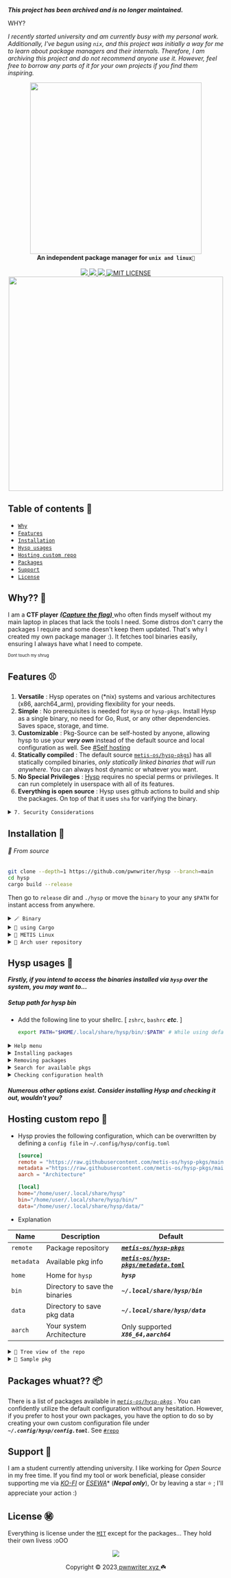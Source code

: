 _**This project has been archived and is no longer maintained.**_

WHY? 

_I recently started university and am currently busy with my personal work.
Additionally, I've begun using `nix`, and this project was initially a way for me to learn about package managers and their internals. Therefore, I am archiving this project and do not recommend anyone use it. However, feel free to borrow any parts of it for your own projects if you find them inspiring._


<p align="center">
    <a href="https://youtu.be/IOOzoeC-ZRQ?si=118OtD9c8u1Tr7JF">
        <img src="https://raw.githubusercontent.com/pwnwriter/hysp/images/hysp-rounded.png" width="400"></a>
    <br>
    <b><strong>An independent package manager for <code>unix and linux🌷</code></strong></b>
    <br>
    <br>
    <a href="https://github.com/pwnwriter/hysp/releases">
        <img src="https://img.shields.io/github/v/release/pwnwriter/hysp?style=flat&labelColor=f38ba8&color=585b70&logo=GitHub&logoColor=white">
    </a>
    <a href="https://crates.io/crates/hysp/">
        <img src="https://img.shields.io/crates/v/hysp?style=flat&labelColor=b4befe&color=eba0ac&logo=Rust&logoColor=white">
    </a>
    <a href="https://github.com/pwnwriter/hysp/actions?query=workflow%3A%22Continuous+Deployment%22">
        <img src="https://img.shields.io/github/actions/workflow/status/pwnwriter/hysp/build-app.yml?style=flat&labelColor=eba0ac&color=74c7ec&label=check-hysp&logo=GitHub%20Actions&logoColor=white">
    </a>
  <a href="https://github.com/pwnwriter/hysp/blob/main/LICENSE"><img src="https://img.shields.io/badge/License-MIT-white.svg" alt="MIT LICENSE"></a>
  <br>
  <img src="https://raw.githubusercontent.com/catppuccin/catppuccin/main/assets/palette/macchiato.png" width="500" />
</p>

## Table of contents 📔

* [`Why`](#why)
* [`Features`](#features)
* [`Installation`](#installation)
* [`Hysp usages`](#usages)
* [`Hosting custom repo`](#repo)
* [`Packages`](#pkgs)
* [`Support`](#support)
* [`License`](#license)

<a name="why"></a>
 ## Why?? 🚩

I am a **CTF player** [***(Capture the flag)*** ](https://en.wikipedia.org/wiki/Capture_the_flag_(cybersecurity)) who often finds myself without my main laptop in places that lack the tools I need. Some distros don't carry the packages I require and some doesn't keep them updated. That's why I created my own package manager :). It fetches tool binaries easily, ensuring I always have what I need to compete.

<sup><sub>Dont touch my shrug</sub></sup>

<a name="features"></a>
 ## Features ⚾
1. **Versatile** : Hysp operates on (*nix) systems and various architectures (x86, aarch64_arm), providing flexibility for your needs.
2. **Simple** : No prerequisites is needed for `Hysp` or `hysp-pkgs`. Install Hysp as a single binary, no need for Go, Rust, or any other dependencies. Saves space, storage, and time.
3. **Customizable** : Pkg-Source can be self-hosted by anyone, allowing hysp to use your ***very own*** instead of the default source and local configuration as well. See [#Self hosting](https://github.com/pwnwriter/hysp#repo)
4. **Statically compiled** : The default source [`metis-os/hysp-pkgs`](https://github.com/metis-os/hysp-pkgs)) has all statically compiled binaries, _only statically linked binaries that will run anywhere_. You can always host dynamic or whatever you want.
5. **No Special Privileges** : [Hysp](https://github.com/pwnwriter/hysp) requires no special perms or privileges. It can run completely in userspace with all of its features.
6. **Everything is open source** : Hysp uses github actions to build and ship the packages. On top of that it uses `sha` for varifying the binary.
  
<details> <summary><code>7. Security Considerations</code></summary>
  &nbsp;

It is never a good idea to install random binaries from random sources. 

Check these `HackerNews Discussions`
> - [A cautionary tale from the decline of SourceForge](https://news.ycombinator.com/item?id=31110206)
> - [Downloading PuTTY Safely Is Nearly Impossible (2014)](https://news.ycombinator.com/item?id=9577861)


> ```bash
> !# PKG Metadata
> # Everything is automated via Github Actions & Scripts
> Repo --> https://github.com/metis-os/hysp-pkgs
> WorkFlows --> https://github.com/metis-os/hysp-pkgs/tree/main/.github/workflows
> Scripts --> https://github.com/metis-os/hysp-pkgs/tree/main/.github/scripts
> 
> !# Upstream Source
> # Everything is automated via Github Actions & Build Scripts
> Repo --> https://github.com/Azathothas/Toolpacks
> WorkFlows --> https://github.com/Azathothas/Toolpacks/tree/main/.github/workflows
> Build Scripts --> https://github.com/Azathothas/Toolpacks/tree/main/.github/scripts
> ```
  </details>



<a name="installation"></a>
 ## Installation 📩

###### 🐤 From source

  ```bash
  git clone --depth=1 https://github.com/pwnwriter/hysp --branch=main
  cd hysp
  cargo build --release 
  ```
  Then go to `release` dir and `./hysp` or move the `binary` to your any `$PATH` for instant access from anywhere.

    
  <details> <summary><code>🪄 Binary </code></summary>
    &nbsp;

  - *Manual* : You can directly download the [**binary**](https://github.com/pwnwriter/hysp/releases) of your arch and run it.
  - *One liner* : Run this script, requires `jq`,`curl`, `tar` & `wget`
   ```bash
wget -qO- "$(curl -qfsSL "https://api.github.com/repos/pwnwriter/hysp/releases/latest" | jq -r '.assets[].browser_download_url' | grep -Ei "$(uname -m).*$(uname -s).*musl" | grep -v "\.sha")" | tar -xzf - --strip-components=1
./hysp -h
```
</details>


<details> <summary><code>💮 using Cargo </code></summary>
&nbsp;

- Using [crates.io](https://crates.io/crates/hysp)
  ```bash
  cargo install hysp
  ```
- Using [binstall](https://github.com/cargo-bins/cargo-binstall)
  ```bash
  cargo binstall hysp
  ```

    > **NOTE:**
    > This requires a working setup of rust/cargo & binstall.

</details>

<details> <summary><code>🚩 METIS Linux </code></summary>
&nbsp;
  
  ```bash
  sudo/doas pacman -Sy hysp
  ```

</details>

<details> <summary><code>💢 Arch user repository </code></summary>
&nbsp;
  
  ```bash
  paru/yay -S hysp-git
  ```

</details>


<a name="usages"></a>
 ## Hysp usages 🎠
 
***Firstly, if you intend to access the binaries installed via `hysp` over the system, you may want to...***

 ##### Setup path for hysp bin
 
-  Add the following line to your shellrc. [ `zshrc`, `bashrc` ***etc***. ]

    ```bash
    export PATH="$HOME/.local/share/hysp/bin/:$PATH" # While using default config, else use your own path to bin
    ```
 
<details> <summary><code>Help menu</code></summary>
  &nbsp;
  
  
  ```bash
  hysp |install|uninstall|search| -h # check for help menu
  ```

![screenshot_2023-12-13_19-51-00](https://github.com/pwnwriter/hysp/assets/90331517/01f15c0b-6b73-4e7c-ae74-5d010bef10f9)

</details>

<details> <summary><code>Installing packages </code></summary>
&nbsp;
  
  ```bash
  hysp install -p <foo,bar,buzz> # use --force to overwrite already installed binary, --quiet to supress console io
  ```
![screenshot_2023-12-13_19-55-36](https://github.com/pwnwriter/hysp/assets/90331517/79ce202a-23a4-4086-bd47-66edd0718345)

</details>


<details> <summary><code>Removing packages </code></summary>
&nbsp;
  
  ```bash
  hysp remove -p <foo,bar,buzz> 
  ```

![screenshot_2023-12-13_19-57-26](https://github.com/pwnwriter/hysp/assets/90331517/84841cf4-0693-4cbf-a2cc-b46869596b94)

</details>

<details> <summary><code>Search for available pkgs </code></summary>
&nbsp;
  
  ```bash
  hysp search -p <pkg> 
  ```

- Raw mode (default)

![screenshot_2023-12-13_19-58-22](https://github.com/pwnwriter/hysp/assets/90331517/c72bfd75-b246-4b9d-82b9-0c11e399c947)

- Database mode

![screenshot_2023-12-13_19-59-55](https://github.com/pwnwriter/hysp/assets/90331517/66e1a7f2-9815-41c2-8da5-8e0144789d38)

- Fuzzy mode

![screenshot_2023-12-13_20-00-34](https://github.com/pwnwriter/hysp/assets/90331517/0404c9d9-2049-459e-b09d-253dfbe30a4d)

</details>

<details> <summary><code>Checking configuration health </code></summary>
&nbsp;
  
  ```bash
 hysp health
  ```

![screenshot_2023-12-13_20-01-34](https://github.com/pwnwriter/hysp/assets/90331517/2375116f-bda1-4dd9-96f9-48f04fa8bc47)

</details>

##### Numerous other options exist. Consider installing Hysp and checking it out, wouldn't you?

<a name="repo"></a>
 ## Hosting custom repo 💾

- Hysp provies the following configuration, which can be overwritten by defining a `config file` in `~/.config/hysp/config.toml`

  ```toml
  [source]
  remote = "https://raw.githubusercontent.com/metis-os/hysp-pkgs/main/data/x86_64"
  metadata ="https://raw.githubusercontent.com/metis-os/hysp-pkgs/main/data/metadata.toml"
  aarch = "Architecture"

  [local]   
  home="/home/user/.local/share/hysp"
  bin="/home/user/.local/share/hysp/bin/" 
  data="/home/user/.local/share/hysp/data/" 

  ```
- Explanation 

|  Name       | Description                        | Default                                            |
|-------------|------------------------------------|----------------------------------------------------|
|  `remote`   | Package repository                 | [***`metis-os/hysp-pkgs`***](https://github.com/metis-os/hysp-pkgs) |
|  `metadata` | Available pkg info                 | [***`metis-os/hysp-pkgs/metadata.toml`***](https://raw.githubusercontent.com/metis-os/hysp-pkgs/main/data/metadata.toml)|
|  `home`     | Home for `hysp`                    | ***`hysp`***                               |
|  `bin`      | Directory to save the binaries     | ***`~/.local/share/hysp/bin`***            |
|  `data`     | Directory to save pkg data         | ***`~/.local/share/hysp/data`***           |
|  `aarch`    | Your system Architecture           | Only supported ***`X86_64,aarch64`***      |

<details> <summary><code>🎄 Tree view of the repo </code></summary>
&nbsp;

  ```bash
.
├── available.toml # Storing available pkgs info (Optional)
├── data
│  └── foo.toml # where the package data are stored (needed)
```

</details>


<details> <summary><code>📂 Sample pkg </code></summary>
&nbsp;

  ```bash
[bin]
name = "$BIN" # Name of the pkg to be installed as

[package]
architecture = "x86_64" # Your aarchitecture 
name = "$BIN" # Your package name
description = "$DESCRIPTION" # Description
author = "$AUTHOR" # Author 
repo = "$REPO_URL" 
stars = "${STARS}"
version = "$PKG_VERSION"
updated = "$PKG_RELEASED"
size = "$SIZE"
sha = "$SHA" 
source = "$SOURCE_URL" # Source of the binary wherever it's hosted
language = "$LANGUAGE"
license = "$LICENSE"

[package.conditions]
conflicts  = ["$BIN"] # Conflictions 
requires = [] # Dependencies 

[package.metadata]
keywords = $TOPICS
categories = ["Utilities"]
  ```

</details>

<a name="pkgs"></a>
 ## Packages whuat?? 📦
There is a list of packages available in [*`metis-os/hysp-pkgs`*](https://github.com/metis-os/hysp-pkgs) . You can confidently utilize the default configuration without any hesitation. However, if you prefer to host your own packages, you have the option to do so by creating your own custom configuration file under ***`~/.config/hysp/config.toml`***. See [`#repo`](https://github.com/pwnwriter/hysp#repo) 


<a name="support"></a>
 ## Support 💌

 I am a student currently attending university. I like working for *Open Source* in my free time. If you find my tool or work beneficial, please consider supporting me via [*KO-FI*](https://ko-fi.com/pwnwriter) or [*ESEWA*](https://metislinux.org/docs/donate)* (***Nepal only***), Or by leaving a star ⭐ ; I'll appreciate your action :)

<a name="license"></a>
 ## License ㊙️

 Everything is license under the [`MIT`](https://raw.githubusercontent.com/pwnwriter/hysp/main/LICENSE) except for the packages... 
 They hold their own livess :oOO
 
<p align="center"><img src="https://raw.githubusercontent.com/catppuccin/catppuccin/main/assets/footers/gray0_ctp_on_line.svg?sanitize=true" /></p>
<p align="center">Copyright &copy; 2023<a href="https://pwnwriter.xyz" target="_blank"> pwnwriter xyz </a> ☘️</p> 




